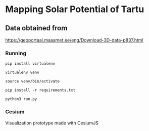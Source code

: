 # Mapping Solar Potential of Tartu

## Data obtained from

https://geoportaal.maaamet.ee/eng/Download-3D-data-p837.html

### Running

`pip install virtualenv`

`virtualenv venv`

`source venv/bin/activate`

`pip install -r requirements.txt`

`python3 run.py`

### Cesium 

Visualization prototype made with CesiumJS